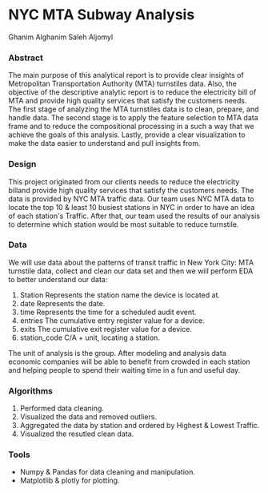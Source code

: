 

# NYC MTA Subway Analysis

Ghanim Alghanim
Saleh Aljomyl

### Abstract


The main purpose of this analytical report is to provide clear insights of Metropolitan Transportation Authority (MTA) turnstiles data. Also, the objective of the descriptive analytic report is to reduce the electricity bill of MTA and provide high quality services that satisfy the customers needs. The first stage of analyzing the MTA turnstiles data is to clean, prepare, and handle data. The second stage is to apply the feature selection to MTA data frame and to reduce the compositional processing in a such a way that we achieve the goals of this analysis. Lastly, provide a clear visualization to make the data easier to understand and pull insights from.  

### Design

This project originated from our clients needs to reduce the electricity billand provide high quality services that satisfy the customers needs. The data is provided by NYC MTA traffic data. Our team uses NYC MTA data to locate the top 10 & least 10 busiest stations in NYC in order to have an idea of each station's Traffic. After that, our team used the results of our analysis to determine which station would be most suitable to reduce turnstile.

### Data

We will use data about the patterns of transit traffic in New York City: MTA turnstile data, collect and clean our data set and then we will perform EDA to better understand our data:  
1. Station		Represents the station name the device is located at.
2. date			Represents the date.
3. time			Represents the time for a scheduled audit event.
4. entries		The cumulative entry register value for a device.
5. exits		The cumulative exit register value for a device.
6. station_code	C/A + unit, locating a station.

The unit of analysis is the group. After modeling and analysis data economic companies will be able to benefit from crowded in each station and helping people to spend their waiting time in a fun and useful day.


### Algorithms

1. Performed data cleaning.
2. Visualized the data and removed outliers.
3. Aggregated the data by station and ordered by Highest & Lowest Traffic.
4. Visualized the resutled clean data.


### Tools

- Numpy & Pandas for data cleaning and manipulation.
- Matplotlib & plotly for plotting.
